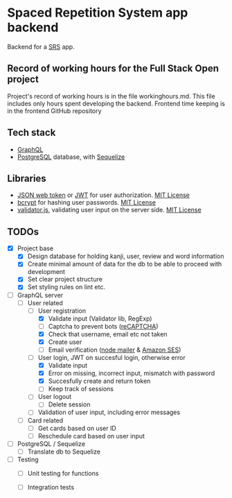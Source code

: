 # Spaced Repetition System app backend
Backend for a [SRS](https://en.wikipedia.org/wiki/Spaced_repetition) app.

## Record of working hours for the Full Stack Open project
Project's record of working hours is in the file workinghours.md.
This file includes only hours spent developing the backend.
Frontend time keeping is in the frontend GitHub repository

## Tech stack
- [GraphQL](https://graphql.org/)
- [PostgreSQL](https://www.postgresql.org/) database, with [Sequelize](https://sequelize.org/)

## Libraries
- [JSON web token](https://www.npmjs.com/package/jsonwebtoken) or [JWT](https://jwt.io/) for user authorization. [MIT License](https://github.com/auth0/node-jsonwebtoken/blob/HEAD/LICENSE)
- [bcrypt](https://www.npmjs.com/package/bcrypt) for hashing user passwords. [MIT License](https://github.com/kelektiv/node.bcrypt.js/blob/master/LICENSE)
- [validator.js](https://www.npmjs.com/package/validator), validating user input on the server side. [MIT License](https://github.com/validatorjs/validator.js/blob/master/LICENSE)

## TODOs
- [X] Project base
    - [X] Design database for holding kanji, user, review and word information
    - [X] Create minimal amount of data for the db to be able to proceed with development
    - [X] Set clear project structure
    - [X] Set styling rules on lint etc.
- [ ] GraphQL server
    - [ ] User related
        - [ ] User registration
            - [X] Validate input (Validator lib, RegExp)
            - [ ] Captcha to prevent bots ([reCAPTCHA](https://www.google.com/recaptcha/about/))
            - [X] Check that username, email etc not taken
            - [X] Create user
            - [ ] Email verification ([node mailer](https://nodemailer.com/about/) & [Amazon SES](https://aws.amazon.com/ses/))
        - [ ] User login, JWT on succesful login, otherwise error
            - [X] Validate input
            - [X] Error on missing, incorrect input, mismatch with password
            - [X] Succesfully create and return token
            - [ ] Keep track of sessions
        - [ ] User logout
            - [ ] Delete session
        - [ ] Validation of user input, including error messages
    - [ ] Card related
        - [ ] Get cards based on user ID
        - [ ] Reschedule card based on user input
- [ ] PostgreSQL / Sequelize
    - [ ] Translate db to Sequelize
- [ ] Testing
    - [ ] Unit testing for functions
    - [ ] Integration tests
    